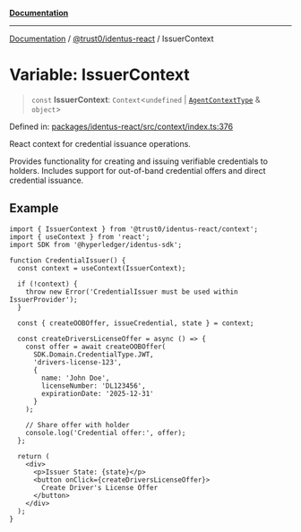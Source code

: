 [**Documentation**](../../../README.md)

***

[Documentation](../../../README.md) / [@trust0/identus-react](../README.md) / IssuerContext

# Variable: IssuerContext

> `const` **IssuerContext**: `Context`\<`undefined` \| [`AgentContextType`](../type-aliases/AgentContextType.md) & `object`\>

Defined in: [packages/identus-react/src/context/index.ts:376](https://github.com/trust0-project/identus/blob/d55b569afd79121174b094526c6f007905d53366/packages/identus-react/src/context/index.ts#L376)

React context for credential issuance operations.

Provides functionality for creating and issuing verifiable credentials to holders.
Includes support for out-of-band credential offers and direct credential issuance.

## Example

```tsx
import { IssuerContext } from '@trust0/identus-react/context';
import { useContext } from 'react';
import SDK from '@hyperledger/identus-sdk';

function CredentialIssuer() {
  const context = useContext(IssuerContext);
  
  if (!context) {
    throw new Error('CredentialIssuer must be used within IssuerProvider');
  }
  
  const { createOOBOffer, issueCredential, state } = context;
  
  const createDriversLicenseOffer = async () => {
    const offer = await createOOBOffer(
      SDK.Domain.CredentialType.JWT,
      'drivers-license-123',
      {
        name: 'John Doe',
        licenseNumber: 'DL123456',
        expirationDate: '2025-12-31'
      }
    );
    
    // Share offer with holder
    console.log('Credential offer:', offer);
  };
  
  return (
    <div>
      <p>Issuer State: {state}</p>
      <button onClick={createDriversLicenseOffer}>
        Create Driver's License Offer
      </button>
    </div>
  );
}
```
